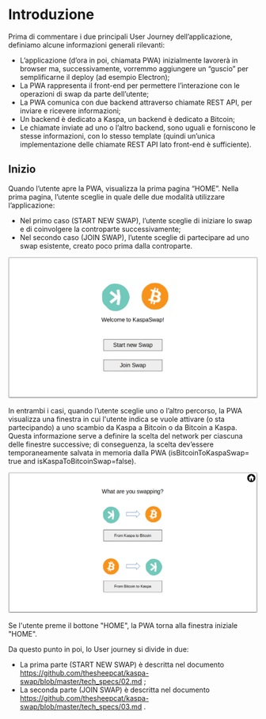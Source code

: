 # Introduzione

Prima di commentare i due principali User Journey dell’applicazione, definiamo alcune informazioni generali rilevanti:

- L’applicazione (d’ora in poi, chiamata PWA) inizialmente lavorerà in browser ma, successivamente, vorremmo aggiungere un “guscio” per semplificarne il deploy (ad esempio Electron);
- La PWA rappresenta il front-end per permettere l’interazione con le operazioni di swap da parte dell’utente;
- La PWA comunica con due backend attraverso chiamate REST API, per inviare e ricevere informazioni;
- Un backend è dedicato a Kaspa, un backend è dedicato a Bitcoin;
- Le chiamate inviate ad uno o l’altro backend, sono uguali e forniscono le stesse informazioni, con lo stesso template (quindi un’unica implementazione delle chiamate REST API lato front-end è sufficiente).
 
## Inizio 
Quando l’utente apre la PWA, visualizza la prima pagina “HOME”.
Nella prima pagina, l’utente sceglie in quale delle due modalità utilizzare l’applicazione:
- Nel primo caso (START NEW SWAP), l’utente sceglie di iniziare lo swap e di coinvolgere la controparte successivamente;
- Nel secondo caso (JOIN SWAP), l’utente sceglie di partecipare ad uno swap esistente, creato poco prima dalla controparte.
 
![01](https://github.com/thesheepcat/kaspa-swap/blob/master/tech_specs/images/01.png)

In entrambi i casi, quando l’utente sceglie uno o l’altro percorso, la PWA visualizza una finestra in cui l'utente indica se vuole attivare (o sta partecipando) a uno scambio da Kaspa a Bitcoin o da Bitcoin a Kaspa.
Questa informazione serve a definire la scelta del network per ciascuna delle finestre successive; di conseguenza, la scelta dev’essere temporaneamente salvata in memoria dalla PWA (isBitcoinToKaspaSwap= true and isKaspaToBitcoinSwap=false).

![02](https://github.com/thesheepcat/kaspa-swap/blob/master/tech_specs/images/02.png)

Se l'utente preme il bottone "HOME", la PWA torna alla finestra iniziale "HOME".

Da questo punto in poi, lo User journey si divide in due:
- La prima parte (START NEW SWAP) è descritta nel documento https://github.com/thesheepcat/kaspa-swap/blob/master/tech_specs/02.md ;
- La seconda parte (JOIN SWAP) è descritta nel documento https://github.com/thesheepcat/kaspa-swap/blob/master/tech_specs/03.md .
